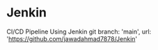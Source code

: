 # Jenkin
CI/CD Pipeline Using Jenkin
          git branch: 'main', url: 'https://github.com/jawadahmad7878/Jenkin'
